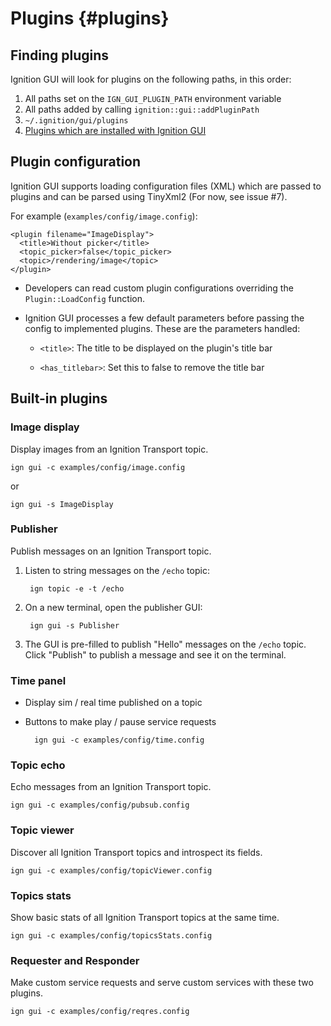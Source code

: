 Plugins {#plugins}
=======

## Finding plugins

Ignition GUI will look for plugins on the following paths, in this order:

1. All paths set on the `IGN_GUI_PLUGIN_PATH` environment variable
2. All paths added by calling `ignition::gui::addPluginPath`
3. `~/.ignition/gui/plugins`
4. [Plugins which are installed with Ignition GUI](https://ignitionrobotics.org/api/gui/0.1/namespaceignition_1_1gui_1_1plugins.html)

## Plugin configuration

Ignition GUI supports loading configuration files (XML) which are passed to
plugins and can be parsed using TinyXml2 (For now, see issue #7).

For example (`examples/config/image.config`):

    <plugin filename="ImageDisplay">
      <title>Without picker</title>
      <topic_picker>false</topic_picker>
      <topic>/rendering/image</topic>
    </plugin>

* Developers can read custom plugin configurations overriding the
  `Plugin::LoadConfig` function.

* Ignition GUI processes a few default parameters before passing the config to
  implemented plugins. These are the parameters handled:

    * `<title>`: The title to be displayed on the plugin's title bar

    * `<has_titlebar>`: Set this to false to remove the title bar

## Built-in plugins

### Image display

Display images from an Ignition Transport topic.

    ign gui -c examples/config/image.config

or

    ign gui -s ImageDisplay

### Publisher

Publish messages on an Ignition Transport topic.

1. Listen to string messages on the `/echo` topic:

        ign topic -e -t /echo

1. On a new terminal, open the publisher GUI:

        ign gui -s Publisher

1. The GUI is pre-filled to publish "Hello" messages on the `/echo` topic.
   Click "Publish" to publish a message and see it on the terminal.

### Time panel

* Display sim / real time published on a topic
* Buttons to make play / pause service requests

        ign gui -c examples/config/time.config

### Topic echo

Echo messages from an Ignition Transport topic.

    ign gui -c examples/config/pubsub.config

### Topic viewer

Discover all Ignition Transport topics and introspect its fields.

    ign gui -c examples/config/topicViewer.config

### Topics stats

Show basic stats of all Ignition Transport topics at the same time.

    ign gui -c examples/config/topicsStats.config

### Requester and Responder

Make custom service requests and serve custom services with these two
plugins.

    ign gui -c examples/config/reqres.config

